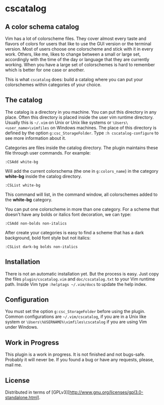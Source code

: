 <!--
 **word** are bold.
 *word*   are italic.
 `word`   are code.
 # title 1 #
 ## title 2 ##
 ### title 3 ###
 #### title 4 ####
 ##### title 5 #####
 ###### title 6 ######
 > Block quote.
 + Unordered list.
 - Unordered list.
 * Unordered list.
 1. Ordered list.
-->

cscatalog
=========

A color schema catalog
----------------------

Vim has a lot of colorscheme files. They cover almost every taste and flavors
of colors for users that like to use the GUI version or the terminal version.
Most of users choose one colorscheme and stick with it in every work. Others,
like me, likes to change between a small or large set, accordingly with the
time of the day or language that they are currently working. When you have a
large set of colorschemes is hard to remember which is better for one case or
another.

This is what `cscatalog` does: build a catalog where you can put your
colorschemes within categories of your choice.

The catalog
-----------

The catalog is a directory in you machine. You can put this directory in any
place. Often this directory is placed inside the user vim runtime directory.
Usually this is `~/.vim` on Unix or Unix like systems or
`\Users\<user_name>\vimfiles` on Windows machines. The place of this directory
is defined by the option `g:csc_StorageFolder`. Type `:h cscatalog-configure`
to see more information about it.

Categories are files inside the catalog directory. The plugin maintains these
file through user commands. For example:

    :CSAdd white-bg

Will add the current colorschema (the one in `g:colors_name`) in the category
**white-bg** inside the catalog directory.

    :CSList white-bg

This command will list, in the command window, all colorschemes added to the
**white-bg** category.

You can put one colorscheme in more than one category. For a scheme that
doesn't have any bolds or italics font decoration, we can type:

    :CSAdd non-bolds non-italics

After create your categories is easy to find a scheme that has a dark
background, bold font style but not italics:

    :CSList dark-bg bolds non-italics

Installation
------------

There is not an automatic installation yet. But the process is easy. Just copy
the files `plugin/cscatalog.vim` and `doc/cscatalog.txt` to your Vim runtime
path. Inside Vim type `:helptags ~/.vim/docs` to update the help index.

Configuration
-------------

You must set the option `g:csc_StorageFolder` before using the plugin. Common
configurations are `~/.vim/cscatalog`, if you are in a Unix like system or
`\Users\%USERNAME%\vimfiles\cscatalog` if you are using Vim under Windows.

Work in Progress
----------------

This plugin is a work in progress. It is not finished and not bugs-safe.
Probably it will never be. If you found a bug or have any requests, please,
mail me.

License
-------

Distributed in terms of [GPLv3][http://www.gnu.org/licenses/gpl3.0-standalone.html].

